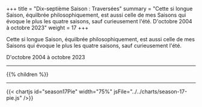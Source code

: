 +++
title = "Dix-septième Saison : Traversées"
summary = "Cette si longue Saison, équilbrée philosophiquement, est aussi celle de mes Saisons qui évoque le plus les quatre saisons, sauf curieusement l'été. D'octobre 2004 à octobre 2023"
weight = 17
+++

Cette si longue Saison, équilbrée philosophiquement, est aussi celle de mes Saisons qui évoque le plus les quatre saisons, sauf curieusement l'été.

D'octobre 2004 à octobre 2023

---
{{% children  %}}

---
{{< chartjs id="season17Pie" width="75%" jsFile="../../charts/season-17-pie.js" />}}
